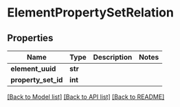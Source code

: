 # ElementPropertySetRelation


## Properties
Name | Type | Description | Notes
------------ | ------------- | ------------- | -------------
**element_uuid** | **str** |  | 
**property_set_id** | **int** |  | 

[[Back to Model list]](../README.md#documentation-for-models) [[Back to API list]](../README.md#documentation-for-api-endpoints) [[Back to README]](../README.md)


